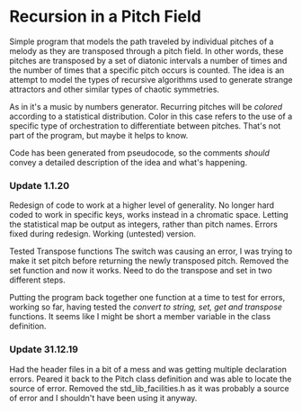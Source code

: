 Recursion in a Pitch Field
==========================

Simple program that models the path traveled by individual pitches of a melody 
as they are transposed through a pitch field. In other words, these pitches
are transposed by a set of diatonic intervals a number of times and the number of 
times that a specific pitch occurs is counted. The idea is an attempt to model
the types of recursive algorithms used to generate strange attractors and other
similar types of chaotic symmetries. 

As in it's a music by numbers generator. Recurring pitches will be *colored*
according to a statistical distribution. Color in this case refers to the 
use of a specific type of orchestration to differentiate between pitches. 
That's not part of the program, but maybe it helps to know.

Code has been generated from pseudocode, so the
comments *should* convey a detailed description of the idea and what's happening.


### Update 1.1.20 

Redesign of code to work at a higher level of generality.
No longer hard coded to work in specific keys, works instead in a chromatic space. 
Letting the statistical map be output as integers, rather than pitch names.
Errors fixed during redesign.
Working (untested) version.

Tested Transpose functions 
The switch was causing an error, I was trying to make it set pitch before 
returning the newly transposed pitch. Removed the set function and 
now it works. Need to do the transpose and set in two different steps.

Putting the program back together one function at a time to test for errors, 
working so far, having tested the *convert to string, set, get and transpose*
functions. It seems like I might be short a member variable in the class definition.


### Update 31.12.19 
Had the header files in a bit of a mess and was getting multiple declaration
errors. Peared it back to the Pitch class definition and was able to locate
the source of error. 
Removed the std_lib_facilities.h as it was probably a source of error
and I shouldn't have been using it anyway.
